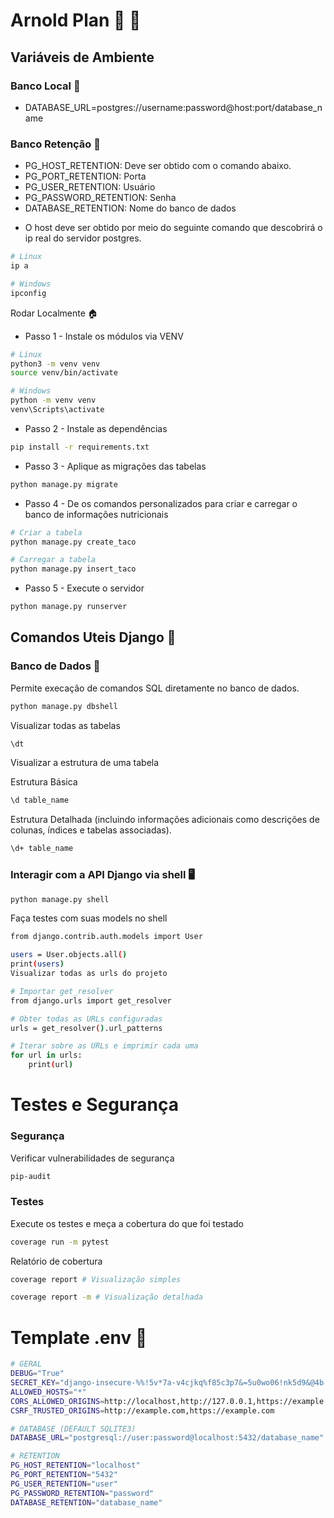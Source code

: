 # Arnold Plan 💪 🔱


## Variáveis de Ambiente
### Banco Local 🐘

* DATABASE_URL=postgres://username:password@host:port/database_name

### Banco Retenção 🐘
- PG_HOST_RETENTION: Deve ser obtido com o comando abaixo.
- PG_PORT_RETENTION: Porta
- PG_USER_RETENTION: Usuário
- PG_PASSWORD_RETENTION: Senha
- DATABASE_RETENTION: Nome do banco de dados

* O host deve ser obtido por meio do seguinte comando que descobrirá o ip real
do servidor postgres.
```bash
# Linux
ip a 

# Windows
ipconfig
```

Rodar Localmente 🏠
* Passo 1 - Instale os módulos via VENV


```bash
# Linux
python3 -m venv venv
source venv/bin/activate

# Windows
python -m venv venv
venv\Scripts\activate
```

* Passo 2 - Instale as dependências
```bash
pip install -r requirements.txt
```

* Passo 3 - Aplique as migrações das tabelas
```bash
python manage.py migrate
```

* Passo 4 - De os comandos personalizados para criar e carregar o banco de informações nutricionais

```bash 
# Criar a tabela
python manage.py create_taco

# Carregar a tabela
python manage.py insert_taco
```

* Passo 5 - Execute o servidor
```bash
python manage.py runserver
```



## Comandos Uteis Django 🚀
### Banco de Dados 🎲
Permite execação de comandos SQL diretamente no banco de dados.

```bash
python manage.py dbshell
```

Visualizar todas as tabelas
```bash
\dt
```

Visualizar a estrutura de uma tabela

Estrutura Básica
```bash
\d table_name  
```

Estrutura Detalhada (incluindo informações adicionais como descrições de colunas, índices e tabelas associadas).
```bash
\d+ table_name 
```

### Interagir com a API Django via shell 🖥️
```bash
python manage.py shell
```

Faça testes com suas models no shell

```bash
from django.contrib.auth.models import User

users = User.objects.all()
print(users)
Visualizar todas as urls do projeto

# Importar get_resolver
from django.urls import get_resolver

# Obter todas as URLs configuradas
urls = get_resolver().url_patterns

# Iterar sobre as URLs e imprimir cada uma
for url in urls:
    print(url)
```

# Testes e Segurança
### Segurança
Verificar vulnerabilidades de segurança
```bash
pip-audit
```

### Testes
Execute os testes e meça a cobertura do que foi testado
```bash
coverage run -m pytest
```

Relatório de cobertura
```bash
coverage report # Visualização simples

coverage report -m # Visualização detalhada
```


# Template .env 📝
```bash
# GERAL
DEBUG="True"
SECRET_KEY="django-insecure-%%!5v*7a-v4cjkq%f85c3p7&=5u0wo06!nk5d9&@4b!k5tr"
ALLOWED_HOSTS="*"
CORS_ALLOWED_ORIGINS=http://localhost,http://127.0.0.1,https://example.com
CSRF_TRUSTED_ORIGINS=http://example.com,https://example.com

# DATABASE (DEFAULT SQLITE3)
DATABASE_URL="postgresql://user:password@localhost:5432/database_name"

# RETENTION
PG_HOST_RETENTION="localhost"
PG_PORT_RETENTION="5432"
PG_USER_RETENTION="user"
PG_PASSWORD_RETENTION="password"
DATABASE_RETENTION="database_name"

```